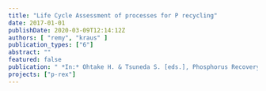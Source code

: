 ```yaml
---
title: "Life Cycle Assessment of processes for P recycling"
date: 2017-01-01
publishDate: 2020-03-09T12:14:12Z
authors: [ "remy", "kraus" ]
publication_types: ["6"]
abstract: ""
featured: false
publication: " *In:* Ohtake H. & Tsuneda S. [eds.], Phosphorus Recovery and Recycling. Springer. Tokyo, Japan"
projects: ["p-rex"]
---
```


